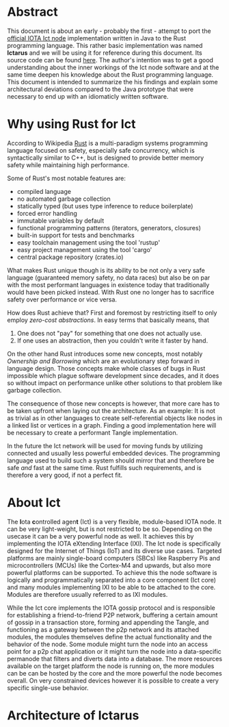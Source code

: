 # Abstract

This document is about an early - probably the first - attempt to port the [official IOTA Ict node](https://github.com/iotaledger/ict.git) implementation written in Java to the Rust programming language. This rather basic implementation was named **Ictarus** and we will be using it for reference during this document. Its source code can be found [here](https://github.com/Alex6323/Ictarus.git). The author's intention was to get a good understanding about the inner workings of the Ict node software and at the same time deepen his knowledge about the Rust programming language. This document is intended to summarize the his findings and explain some architectural deviations compared to the Java prototype that were necessary to end up with an idiomaticly written software.

# Why using Rust for Ict

According to Wikipedia [Rust](https://en.wikipedia.org/wiki/Rust_(programming_language)) is a multi-paradigm systems programming language focused on safety, especially safe concurrency, which is syntactically similar to C++, but is designed to provide better memory safety while maintaining high performance. 

Some of Rust's most notable features are:
* compiled language
* no automated garbage collection
* statically typed (but uses type inference to reduce boilerplate)
* forced error handling
* immutable variables by default
* functional programming patterns (iterators, generators, closures)
* built-in support for tests and benchmarks
* easy toolchain management using the tool 'rustup'
* easy project management using the tool 'cargo'
* central package repository (crates.io)

What makes Rust unique though is its ability to be not only a very safe language (guaranteed memory safety, no data races) but also be on par with the most performant languages in existence today that traditionally would have been picked instead. With Rust one no longer has to sacrifice safety over performance or vice versa. 

How does Rust achieve that? First and foremost by restricting itself to only employ *zero-cost abstractions*. In easy terms that basically means, that
1. One does not "pay" for something that one does not actually use.
2. If one uses an abstraction, then you couldn't write it faster by hand.

 On the other hand Rust introduces some new concepts, most notably *Ownership and Borrowing* which are an evolutionary step forward in language design. Those concepts make whole classes of bugs in Rust impossible which plague software development since decades, and it does so without impact on performance unlike other solutions to that problem like garbage collection.

The consequence of those new concepts is however, that more care has to be taken upfront when laying out the architecture. As an example: It is not as trivial as in other languages to create self-referential objects like nodes in a linked list or vertices in a graph. Finding a good implementation here will be necessary to create a performant Tangle implementation. 

In the future the Ict network will be used for moving funds by utilizing connected and usually less powerful embedded devices. The programming language used to build such a system should mirror that and therefore be safe *and* fast at the same time. Rust fulfills such requirements, and is therefore a very good, if not a perfect fit. 

# About Ict

The **I**ota **c**ontrolled agen**t** (Ict) is a very flexible, module-based IOTA node. It can be very light-weight, but is not restricted to be so. Depending on the usecase it can be a very powerful node as well. It achieves this by implementing the IOTA eXtending Interface (IXI). The Ict node is specifically designed for the Internet of Things (IoT) and its diverse use cases. Targeted platforms are mainly single-board computers (SBCs) like Raspberry Pis and microcontrollers (MCUs) like the Cortex-M4 and upwards, but also more powerful platforms can be supported. To achieve this the node software is logically and programmatically separated into a core component (Ict core) and many modules implementing IXI to be able to be attached to the core. Modules are therefore usually referred to as IXI modules. 

While the Ict core implements the IOTA gossip protocol and is responsible for establishing a friend-to-friend P2P network, buffering a certain amount of gossip in a transaction store, forming and appending the Tangle, and functioning as a gateway between the p2p network and its attached modules, the modules themselves define the actual functionality and the behavior of the node. Some module might turn the node into an access point for a p2p chat application or it might turn the node into a data-specific permanode that filters and diverts data into a database. The more resources available on the target platform the node is running on, the more modules can be can be hosted by the core and the more powerful the node becomes overall. On very constrained devices however it is possible to create a very specific single-use behavior.

# Architecture of Ictarus


